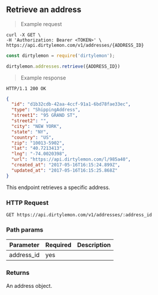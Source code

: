 ## Retrieve an address

> Example request

```shell
curl -X GET \
-H 'Authorization: Bearer <TOKEN>' \
https://api.dirtylemon.com/v1/addresses/{ADDRESS_ID}
```

```javascript
const dirtylemon = require('dirtylemon');

dirtylemon.addresses.retrieve({ADDRESS_ID})
```

> Example response

```http
HTTP/1.1 200 OK
```

```json
{
  "id": "d1b32cdb-42aa-4ccf-91a1-6bd78fae33ec",
  "type": "ShippingAddress",
  "street1": "95 GRAND ST",
  "street2": "",
  "city": "NEW YORK",
  "state": "NY",
  "country": "US",
  "zip": "10013-5902",
  "lat": "40.7213413",
  "lng": "-74.0020398",
  "url": "https://api.dirtylemon.com/l/985a40",
  "created_at": "2017-05-16T16:15:24.899Z",
  "updated_at": "2017-05-16T16:15:25.868Z"
}
```

This endpoint retrieves a specific address.

### HTTP Request

`GET https://api.dirtylemon.com/v1/addresses/:address_id`

### Path params

| Parameter | Required | Description |
| --------- | -------- | ------------|
| address_id | yes |  |

### Returns

An address object.
